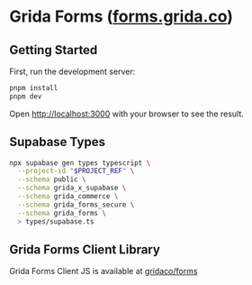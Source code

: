 # Grida Forms ([forms.grida.co](https://forms.grida.co))

## Getting Started

First, run the development server:

```bash
pnpm install
pnpm dev
```

Open [http://localhost:3000](http://localhost:3000) with your browser to see the result.

## Supabase Types

```bash
npx supabase gen types typescript \
  --project-id "$PROJECT_REF" \
  --schema public \
  --schema grida_x_supabase \
  --schema grida_commerce \
  --schema grida_forms_secure \
  --schema grida_forms \
  > types/supabase.ts
```

## Grida Forms Client Library

Grida Forms Client JS is available at [gridaco/forms](https://github.com/gridaco/forms)
